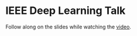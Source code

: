 # IEEE Deep Learning Talk

Follow along on the slides while watching the [video](https://youtu.be/3Jquy8-ZTtA).

